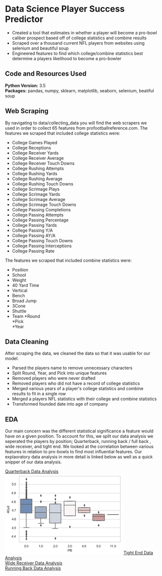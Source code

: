 # Data Science Player Success Predictor
* Created a tool that estimates in whether a player will become a pro-bowl caliber prospect based off of college statistics and combine results
* Scraped over a thousand current NFL players from websites using selenium and beautiful soup
* Engineered features to find which college/combine statistics best determine a players likelihood to become a pro-bowler

## Code and Resources Used
**Python Version:** 3.5  
**Packages:** pandas, numpy, sklearn, matplotlib, seaborn, selenium, beatiful soup
## Web Scraping
By navigating to data/collecting_data you will find the web scrapers we used in order to collect 65 features from profootballreference.com. The features we scraped that included college statistics were:
* College Games Played	
* College Receptions	
* College Receiver Yards	
* College Receiver Average	
* College Receiver Touch Downs	
* College Rushing Attempts	
* College Rushing Yards	
* College Rushing Average	
* College Rushing Touch Downs	
* College Scrimage Plays	
* College Scrimage Yards	
* College Scrimage Average	
* College Scrimage Touch Downs		
* College Passing Completions	
* College Passing Attempts	
* College Passing Percentage	
* College Passing Yards	
* College Passing Y/A	
* College Passing AY/A	
* College Passing Touch Downs	
* College Passing Interceptions	
* College Passing Rate

The features we scraped that included combine statistics were:
* Position
* School	
* Weight	
* 40 Yard Time 
* Vertical	
* Bench	
* Broad Jump	
* 3Cone	
* Shuttle	
* Team
*Round	
*Pick	
*Year

## Data Cleaning
After scraping the data, we cleaned the data so that it was usable for our model.

*	Parsed the players name to remove unnecessary characters
*	Split Round, Year, and Pick into unique features 
*	Removed players who were never drafted
* Removed players who did not have a record of college statistics	 
*	Merged various years of a player's college statistics and combine results to fit in a single row
*	Merged a players NFL statistics with their college and combine statistics 
*	Transformed founded date into age of company 

## EDA
Our main concern was the different statistical significance a feature would have on a given position. To account for this, we split our data analysis we seperated the players by position; Quarterback, running back / full back , wide receiver, and tight end. We looked at the correlation between various features in relation to pro-bowls to find most influential features. Our explaoratory data analysis in more detail is linked below as well as a quick snipper of our data analysis.

[Quarterback Data Analysis](https://github.com/DataScience-Proj-MH/NFL_Success/blob/master/Quarterback%20analysis.ipynb) <br>
![40 Yard chart](images/40yd.png)
[Tight End Data Analysis](https://github.com/DataScience-Proj-MH/NFL_Success/blob/master/TE_analysis.ipynb) <br>
[Wide Receiver Data Analysis](google.com) <br>
[Running Back Data Analysis](google.com) <br>
